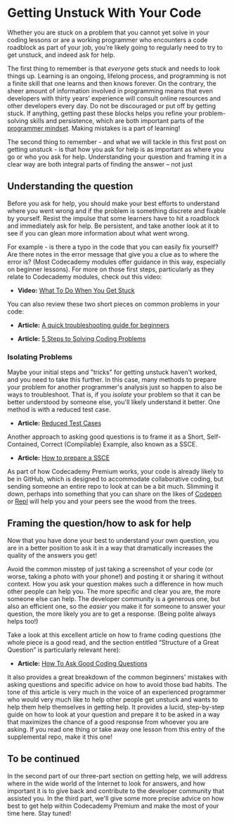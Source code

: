 # Getting Unstuck With Your Code

Whether you are stuck on a problem that you cannot yet solve in your coding lessons or are a working programmer who encounters a code roadblock as part of your job, you’re likely going to regularly need to try to get unstuck, and indeed ask for help.
 
The first thing to remember is that *everyone* gets stuck and needs to look things up. Learning is an ongoing, lifelong process, and programming is not a finite skill that one learns and then knows forever. On the contrary, the sheer amount of information involved in programming means that even developers with thirty years’ experience will consult online resources and other developers every day. Do not be discouraged or put off by getting stuck. If anything, getting past these blocks helps you refine your problem-solving skills and persistence, which are both important parts of the [programmer mindset](https://github.com/codecademy-coaches/premium-supplemental-repo/blob/master/general-advice/04-thinking-like-a-programmer.md). Making mistakes is a part of learning! 
 
The second thing to remember - and what we will tackle in this first post on getting unstuck - is that how you ask for help is as important as where you go or who you ask for help. Understanding your question and framing it in a clear way are both integral parts of finding the answer – not just 
 
## Understanding the question
Before you ask for help, you should make your best efforts to understand where you went wrong and if the problem is something discrete and fixable by yourself. Resist the impulse that some learners have to hit a roadblock and immediately ask for help. Be persistent, and take another look at it to see if you can glean more information about what went wrong.
 
For example - is there a typo in the code that you can easily fix yourself? Are there notes in the error message that give you a clue as to where the error is? (Most Codecademy modules offer guidance in this way, especially on beginner lessons). For more on those first steps, particularly as they relate to Codecademy modules, check out this video:
 
* **Video:** [What To Do When You Get Stuck](https://youtu.be/h01U6uDhNk4)
 
You can also review these two short pieces on common problems in your code:
 
* **Article:** [A quick troubleshooting guide for beginners](https://www.reddit.com/r/learnprogramming/wiki/qtsgfb) 
 
* **Article:** [5 Steps to Solving Coding Problems](https://medium.com/learn-love-code/stuck-on-a-coding-problem-here-are-5-steps-to-solve-it-8be04c4b4f19)

### Isolating Problems

Maybe your initial steps and "tricks" for getting unstuck haven't worked, and you need to take this further. In this case, many methods to prepare your problem for another programmer's analysis just so happen to also be ways to troubleshoot.  That is, if you _isolate_ your problem so that it can be better understood by someone else, you'll likely understand it better.  One method is with a reduced test case.

* **Article:** [Reduced Test Cases](https://css-tricks.com/reduced-test-cases/)

Another approach to asking good questions is to frame it as a Short, Self-Contained, Correct (Compilable) Example, also known as a SSCE.
 
* **Article:** [How to prepare a SSCE](http://sscce.org/)

As part of how Codecademy Premium works, your code is already likely to be in GitHub, which is designed to accommodate collaborative coding, but sending someone an entire repo to look at can be a bit much.  Slimming it down, perhaps into something that you can share on the likes of [Codepen](https://codepen.io/) or [Repl](https://repl.it/) will help you and your peers see the wood from the trees.
 
## Framing the question/how to ask for help
Now that you have done your best to understand your own question, you are in a better position to ask it in a way that dramatically increases the quality of the answers you get! 
 
Avoid the common misstep of just taking a screenshot of your code (or worse, taking a photo with your phone!) and posting it or sharing it without context. How you ask your question makes such a difference in how much other people can help you. The more specific and clear you are, the more someone else can help. The developer community is a generous one, but also an efficient one, so the *easier* you make it for someone to answer your question, the more likely you are to get a response. (Being polite always helps too!)

Take a look at this excellent article on how to frame coding questions (the whole piece is a good read, and the section entitled “Structure of a Great Question” is particularly relevant here):
 
* **Article:** [How To Ask Good Coding Questions](https://zellwk.com/blog/asking-questions/)
 
It also provides a great breakdown of the common beginners' mistakes with asking questions and specific advice on how to avoid those bad habits. The tone of this article is very much in the voice of an experienced programmer who would very much like to help other people get unstuck and wants to help them help themselves in getting help. It provides a lucid, step-by-step guide on how to look at your question and prepare it to be asked in a way that maximizes the chance of a good response from whoever you are asking. If you read one thing or take away one lesson from this entry of the supplemental repo, make it this one!
 
## To be continued
In the second part of our three-part section on getting help, we will address where in the wide world of the Internet to look for answers, and how important it is to give back and contribute to the developer community that assisted you. In the third part, we'll give some more precise advice on how best to get help within Codecademy Premium and make the most of your time here. Stay tuned!
